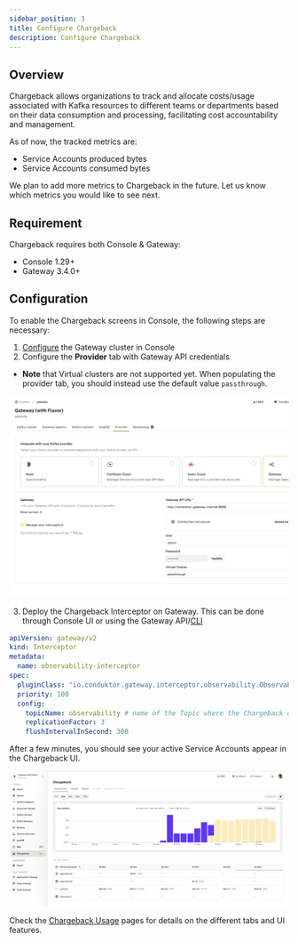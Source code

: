 ```yaml
---
sidebar_position: 3
title: Configure Chargeback
description: Configure Chargeback
---
```


## Overview

Chargeback allows organizations to track and allocate costs/usage associated with Kafka resources to different teams or departments based on their data consumption and processing, facilitating cost accountability and management.

As of now, the tracked metrics are:
- Service Accounts produced bytes
- Service Accounts consumed bytes

We plan to add more metrics to Chargeback in the future. Let us know which metrics you would like to see next.

## Requirement

Chargeback requires both Console & Gateway:
* Console 1.29+
* Gateway 3.4.0+


## Configuration
To enable the Chargeback screens in Console, the following steps are necessary:

1. [Configure](../navigation/settings/managing-clusters.md) the Gateway cluster in Console
2. Configure the **Provider** tab with Gateway API credentials
  - **Note** that Virtual clusters are not supported yet. When populating the provider tab, you should instead use the default value `passthrough`.

![Gateway Provider](img/gateway-provider.png)


3. Deploy the Chargeback Interceptor on Gateway. This can be done through Console UI or using the Gateway API/[CLI](../../../gateway/reference/cli-reference)
  ```yaml
  apiVersion: gateway/v2
  kind: Interceptor
  metadata:
    name: observability-interceptor
  spec:
    pluginClass: "io.conduktor.gateway.interceptor.observability.ObservabilityPlugin"
    priority: 100
    config:
      topicName: observability # name of the Topic where the Chargeback data will be stored
      replicationFactor: 3
      flushIntervalInSecond: 300
  ```

After a few minutes, you should see your active Service Accounts appear in the Chargeback UI.

![Kafka Connect Wizard](/images/changelog/platform/v29/chargeback.png)

Check the [Chargeback Usage](/platform/navigation/console/chargeback/) pages for details on the different tabs and UI features.